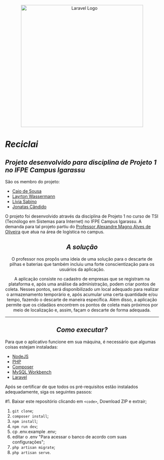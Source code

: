 <p align="center"><a href="https://laravel.com" target="_blank"><img src="https://raw.githubusercontent.com/laravel/art/master/logo-lockup/5%20SVG/2%20CMYK/1%20Full%20Color/laravel-logolockup-cmyk-red.svg" width="400" alt="Laravel Logo"></a></p>

# ***Reciclai***

## ***Projeto desenvolvido para disciplina de Projeto 1 no IFPE Campus Igarassu***

São os membro do projeto:



- [Caio de Sousa](https://www.github.com/CaioSousa32)
- [Layrton Wassermann](http://www.github.com/Layrton07)
- [Lívia Sabino](https://github.com/liviasab)
- [Jonatas Cândido](https://github.com/jonatas2021)

O projeto foi desenvolvido através da disciplina de Projeto 1 no curso de TSI (Tecnólogo em Sistemas para Internet) no IFPE Campus Igarassu. A demanda para tal projeto partiu do [Professor Alexandre Magno Alves de Oliveira](mailto:alexandre.oliveira@igarassu.ifpe.edu.br) que atua na área de logística no campus.
</div>
<center>

## ***A solução***

</center>

<div align="center" text-align="left">

O professor nos propôs uma ideia de uma solução para o descarte de pilhas e baterias que também incluiu uma forte conscientização para os usuários da aplicação.

A aplicação consiste no cadastro de empresas que se registram na plataforma e, após uma análise da administração, podem criar pontos de coleta. Nesses pontos, será disponibilizado um local adequado para realizar o armazenamento temporário e, após acumular uma certa quantidade e/ou tempo, fazendo o descarte de maneira específica. Além disso, a aplicação permite que os cidadãos encontrem os pontos de coleta mais próximos por meio de localização e, assim, façam o descarte de forma adequada.
</div>

----------

<center>

## ***Como executar?***

</center>

Para que o aplicativo funcione em sua máquina, é necessário que algumas coisas estejam instaladas:

</center>

- [NodeJS](https://nodejs.org/pt-br)
- [PHP](https://www.php.net/)
- [Composer](https://getcomposer.org/)
- [MySQL Workbench](https://dev.mysql.com/downloads/workbench/)
- [Laravel](https://www.laravel.com)

Após se certificar de que todos os pré-requisitos estão instalados adequadamente, siga os seguintes passos:

#1. Baixar este repositório clicando em `<code>`, Download ZIP e extrair;

1. `git clone`;
2. `composer install`;
3. `npm install`;
4. `npm run dev`;
5. cp .env.example .env;
6. editar o .env "Para acessar o banco de acordo com suas configurações";
7. `php artisan migrate`;
8. `php artisan serve`.

